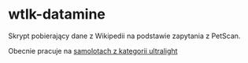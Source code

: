 # wtlk-datamine
Skrypt pobierający dane z Wikipedii na podstawie zapytania z PetScan.

Obecnie pracuje na [samolotach z kategorii ultralight](https://petscan.wmflabs.org/?language=en&project=wikipedia&depth=2&categories=Ultralight%20aircraft&ns%5B0%5D=1&templates_yes=Aircraft%20specs%0D%0AInfobox%20aircraft%20type&interface_language=en&active_tab=tab_templates_n_links&doit=)
